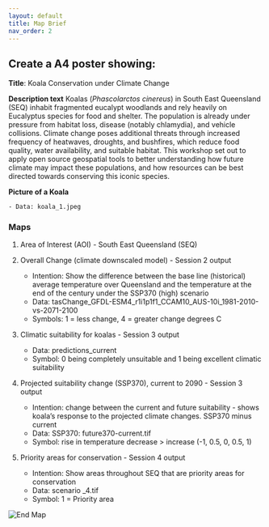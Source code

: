 ```yaml
---
layout: default
title: Map Brief
nav_order: 2
---
```


## Create a A4 poster showing:

**Title**: Koala Conservation under Climate Change

**Description text**
Koalas (*Phascolarctos cinereus*) in South East Queensland (SEQ) inhabit fragmented eucalypt woodlands and rely heavily on Eucalyptus species for food and shelter. The population is already under pressure from habitat loss, disease (notably chlamydia), and vehicle collisions. Climate change poses additional threats through increased frequency of heatwaves, droughts, and bushfires, which reduce food quality, water availability, and suitable habitat. This workshop set out to apply open source geospatial tools to better understanding how future climate may impact these populations, and how resources can be best directed towards conserving this iconic species.
   
**Picture of a Koala**

    - Data: koala_1.jpeg

### Maps
1. Area of Interest (AOI) - South East Queensland (SEQ)

2. Overall Change (climate downscaled model) - Session 2 output

    - Intention: Show the difference between the base line (historical) average temperature over Queensland and the temperature at the end of the century under the SSP370 (high) scenario
    - Data: tasChange_GFDL-ESM4_r1i1p1f1_CCAM10_AUS-10i_1981-2010-vs-2071-2100 
    - Symbols: 1 = less change, 4 = greater change degrees C

3. Climatic suitability for koalas - Session 3 output

    - Data: predictions_current
    - Symbol: 0 being completely unsuitable and 1 being excellent climatic suitability
      
4. Projected suitability change (SSP370), current to 2090 - Session 3 output 

   - Intention: change between the current and future suitability - shows koala’s response to the projected climate changes. SSP370 minus current
   - Data: SSP370: future370-current.tif
   - Symbol: rise in temperature decrease > increase (-1, 0.5, 0, 0.5, 1)

5. Priority areas for conservation - Session 4 output

      - Intention: Show areas throughout SEQ that are priority areas for conservation
      - Data: scenario _4.tif
      - Symbol: 1 = Priority area

![End Map](../media/a4_multi-panel_v6.png)
